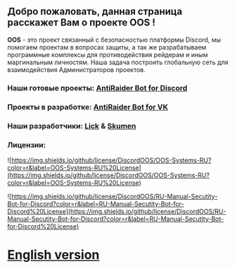 ## Добро пожаловать, данная страница расcкажет Вам о проекте OOS !
 **OOS** - это проект связанный с безопасностью платформы Discord, мы помогаем проектам в вопросах защиты, а так же разрабатываем программные комплексы для противодействия рейдерам и иным маргинальным личностям. Наша задача построить глобальную сеть для взаимодействия Администраторов проектов.

### Наши готовые проекты: [AntiRaider Bot for Discord](https://discordoos.github.io/RU-Manual-Secutity-Bot-for-Discord/)

### Проекты в разработке: [AntiRaider Bot for VK]()

### Наши разработчики: [Lick]() & [Skumen]()  

### Лицензии:
![https://img.shields.io/github/license/DiscordOOS/OOS-Systems-RU?color=r&label=OOS-Systems-RU%20License](https://img.shields.io/github/license/DiscordOOS/OOS-Systems-RU?color=r&label=OOS-Systems-RU%20License)

![https://img.shields.io/github/license/DiscordOOS/RU-Manual-Secutity-Bot-for-Discord?color=r&label=RU-Manual-Secutity-Bot-for-Discord%20License](https://img.shields.io/github/license/DiscordOOS/RU-Manual-Secutity-Bot-for-Discord?color=r&label=RU-Manual-Secutity-Bot-for-Discord%20License)

# [English version](https://discordoos.github.io/OOS-Systems-ENG/)
